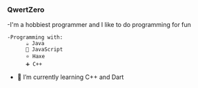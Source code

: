 ### QwertZero

-I'm a hobbiest programmer and I like to do programming for fun

    -Programming with:
          ☕ Java 
          📜 JavaScript
          ⭐ Haxe
          ➕ C++
  
- 🌱 I’m currently learning C++ and Dart
